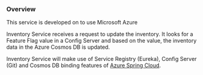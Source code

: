 ### Overview

This service is developed on to use Microsoft Azure

Inventory Service receives a request to update the inventory. It looks for a Feature Flag value in a Config Server and based on the value, the inventory data in the Azure Cosmos DB is updated. 	

Inventory Service will make use of Service Registry (Eureka), Config Server (Git) and Cosmos DB binding features of [Azure Spring Cloud](https://azure.microsoft.com/en-us/services/spring-cloud/).	

